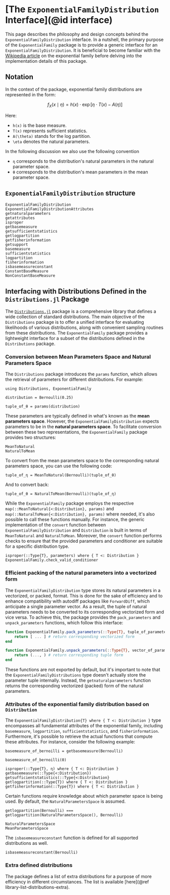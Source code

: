 # [The `ExponentialFamilyDistribution` Interface](@id interface)

This page describes the philosophy and design concepts behind the `ExponentialFamilyDistribution` interface.
In a nutshell, the primary purpose of the `ExponentialFamily` package is to provide a generic interface for an `ExponentialFamilyDistribution`.
It is beneficial to become familiar with the [Wikipedia article](https://en.wikipedia.org/wiki/Exponential_family) on the exponential family before delving into the implementation details of this package.

## Notation

In the context of the package, exponential family distributions are represented in the form:

$$
f_X(x\mid\eta) = h(x) \cdot \exp\left[ \eta \cdot T(x) - A(\eta) \right]
$$

Here:
- `h(x)` is the base measure.
- `T(x)` represents sufficient statistics.
- `A(\theta)` stands for the log partition.
- `\eta` denotes the natural parameters.

In the following discussion we also use the following convention

- `η` corresponds to the distribution's natural parameters in the natural parameter space.
- `θ` corresponds to the distribution's mean parameters in the mean parameter space.

## `ExponentialFamilyDistribution` structure

```@docs 
ExponentialFamilyDistribution
ExponentialFamilyDistributionAttributes
getnaturalparameters
getattributes
isproper
getbasemeasure
getsufficientstatistics
getlogpartition
getfisherinformation
getsupport
basemeasure
sufficientstatistics
logpartition
fisherinformation
isbasemeasureconstant
ConstantBaseMeasure
NonConstantBaseMeasure
```

## Interfacing with Distributions Defined in the `Distributions.jl` Package

The [`Distributions.jl`](https://github.com/JuliaStats/Distributions.jl) package is a comprehensive library that defines a wide collection of standard distributions. The main objective of the `Distributions` package is to offer a unified interface for evaluating likelihoods of various distributions, along with convenient sampling routines from these distributions. The `ExponentialFamily` package provides a lightweight interface for a subset of the distributions defined in the `Distributions` package.

### Conversion between Mean Parameters Space and Natural Parameters Space

The `Distributions` package introduces the `params` function, which allows the retrieval of parameters for different distributions. For example:

```@example dist-interfacing
using Distributions, ExponentialFamily

distribution = Bernoulli(0.25)

tuple_of_θ = params(distribution)
```

These parameters are typically defined in what's known as the __mean parameters space__. However, the `ExponentialFamilyDistribution` expects parameters to be in the __natural parameters space__. To facilitate conversion between these two representations, the `ExponentialFamily` package provides two structures:

```@docs
MeanToNatural
NaturalToMean
```

To convert from the mean parameters space to the corresponding natural parameters space, you can use the following code:

```@example dist-interfacing
tuple_of_η = MeanToNatural(Bernoulli)(tuple_of_θ)
```

And to convert back:

```@example dist-interfacing
tuple_of_θ = NaturalToMean(Bernoulli)(tuple_of_η)
```

While the `ExponentialFamily` package employs the respective `map(::MeanToNatural{<:Distribution}, params)` and `map(::NaturalToMean{<:Distribution}, params)` where needed, it's also possible to call these functions manually. For instance, the generic implementation of the `convert` function between `ExponentialFamilyDistribution` and `Distribution` is built in terms of `MeanToNatural` and `NaturalToMean`. Moreover, the `convert` function performs checks to ensure that the provided parameters and conditioner are suitable for a specific distribution type.

```@docs
isproper(::Type{T}, parameters) where { T <: Distribution }
ExponentialFamily.check_valid_conditioner
```

### Efficient packing of the natural parameters into a vectorized form

The `ExponentialFamilyDistribution` type stores its natural parameters in a vectorized, or packed, format. This is done for the sake of efficiency and to enhance compatibility with autodiff packages like `ForwardDiff`, which anticipate a single parameter vector. As a result, the tuple of natural parameters needs to be converted to its corresponding vectorized form and vice versa. To achieve this, the package provides the `pack_parameters` and `unpack_parameters` functions, which follow this interface:

```julia
function ExponentialFamily.pack_parameters(::Type{T}, tuple_of_parameters) where { T <: Distribution }
    return [ ... ] # return corresponding vectorized form
end

function ExponentialFamily.unpack_parameters(::Type{T}, vector_of_parameters) where { T <: Distribution }
    return (..., ) # return corresponding tuple form
end
```

These functions are not exported by default, but it's important to note that the `ExponentialFamilyDistributions` type doesn't actually store the parameter tuple internally. Instead, the `getnaturalparameters` function returns the corresponding vectorized (packed) form of the natural parameters.

### Attributes of the exponential family distribution based on `Distribution`

The `ExponentialFamilyDistribution{T} where { T <: Distribution }` type encompasses all fundamental attributes of the exponential family, including `basemeasure`, `logpartition`, `sufficientstatistics`, and `fisherinformation`. Furthermore, it's possible to retrieve the actual functions that compute these attributes. For instance, consider the following example:


```@example dist-interfacing
basemeasure_of_bernoilli = getbasemeasure(Bernoulli)

basemeasure_of_bernoilli(0)
```

```@docs
isproper(::Type{T}, η) where { T <: Distribution }
getbasemeasure(::Type{<:Distribution})
getsufficientstatistics(::Type{<:Distribution}
getlogpartition(::Type{T}) where { T <: Distribution }
getfisherinformation(::Type{T}) where { T <: Distribution }
```

Certain functions require knowledge about which parameter space is being used. By default, the `NaturalParametersSpace` is assumed.

```@example dist-interfacing
getlogpartition(Bernoulli) === getlogpartition(NaturalParametersSpace(), Bernoulli)
```

```@docs 
NaturalParametersSpace
MeanParametersSpace
```

The `isbasemeasureconstant` function is defined for all supported distributions as well.

```@example dist-interfacing
isbasemeasureconstant(Bernoulli)
```

### Extra defined distributions

The package defines a list of extra distributions for a purpose of more efficiency in different circumstances. The list is available [here](@ref library-list-distributions-extra).